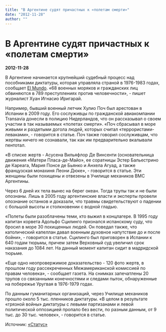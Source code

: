 ```yaml
---
title: "В Аргентине судят причастных к «полетам смерти»"
date: "2012-11-28"
author: ""
---
```


# В Аргентине судят причастных к «полетам смерти»

**2012-11-28** 

В Аргентине начинается крупнейший судебный процесс над пособниками диктатуры, которая управляла страной в 1976-1983 годах, сообщает [El Mundo](http://www.elmundo.es/america/2012/11/27/argentina/1354037279.html). «68 военных моряков и гражданских лиц обвиняются в 789 преступлениях против человечности», - пишет журналист Хуан Игнасио Иригарай.

Например, бывший военный летчик Хулио Поч был арестован в Испании в 2009 году. Его сослуживцы по гражданской авиакомпании Transavia донесли в полицию Нидерландов, что он рассказывал о своем участии в так называемых «полетах смерти». «Поч сбрасывал в море живыми и раздетыми догола людей, которых считал «террористами-леваками», - говорится в статье. Поч также говорил сослуживцам, что жертвы ничего не сознавали, так как им предварительно вкалывали пентотал.

«В списке жертв - Асусена Вильяфлор Де Винсенти (основательница движения «Матери Пласа-де-Майо», ее соратницы Эстер Бальестрино де Кареага, Мария Понсе де Бьянко и Анхела Агуад, а также французская монахиня Леони Дюке», - говорится в статье. Эти женщины были похищены и отвезены в Училище механиков ВМС Аргентины.

Через 6 дней их тела вынес на берег океан. Тогда трупы так и не были опознаны. Лишь в 2005 году аргентинские власти и эксперты провели опознание останков и доказали, что травмы свидетельствуют о падении с большой высоты и столкновении с водной гладью.

«Полеты были разоблачены теми, кто выжил в концлагере. В 1995 году капитан корвета Адольфо Сцилинго признался испанскому суду, что бросил в море 30 похищенных людей. Он поведал также, что католический капеллан давал военным духовное напутствие до и после бойни», - говорится в статье. Сцилинго был приговорен в Испании к 640 годам тюрьмы, причем затем Верховный суд увеличил срок наказания до 1084 лет. На данный момент капитан сидит в мадридской тюрьме.

«Еще одно неопровержимое доказательство - 120 фото жертв, в прошлом году рассекреченных Межамериканской комиссией по правам человека», - сообщает газета. На снимках запечатлены 20 трупов со связанными конечностями и следами пыток, обнаруженные на побережье Уругвая в 1976-1979 годах.

По данным гуманитарных организаций, через Училище механиков прошло около 5 тыс. пленников диктатуры. «В целом в результате «грязной войны» диктатуры с левыми партизанами и левой политической оппозицией пропало без вести, по разным данным, от 9 тыс. до 30 тыс. человек», - говорится в статье.

Источник: [«Статус»](http://statuspress.com.ua/international-news/v-argentine-sudyat-lic-prichastnyx-k-zloveshhim-poletam-smerti.html)